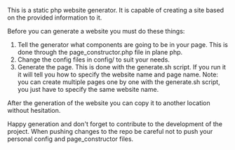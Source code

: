 This is a static php website generator.
It is capable of creating a site based on the provided information to it.

Before you can generate a website you must do these things:
1. Tell the generator what components are going to be in your page. This is done through the page_constructor.php file in plane php.
1. Change the config files in config/ to suit your needs.
1. Generate the page. This is done with the generate.sh script. If you run it it will tell you how to specify the website name and page name. Note: you can create multiple pages one by one with the generate.sh script, you just have to specify the same website name.

After the generation of the website you can copy it to another location without hesitation.

Happy generation and don't forget to contribute to the development of the project.
When pushing changes to the repo be careful not to push your personal config and page_constructor files.
